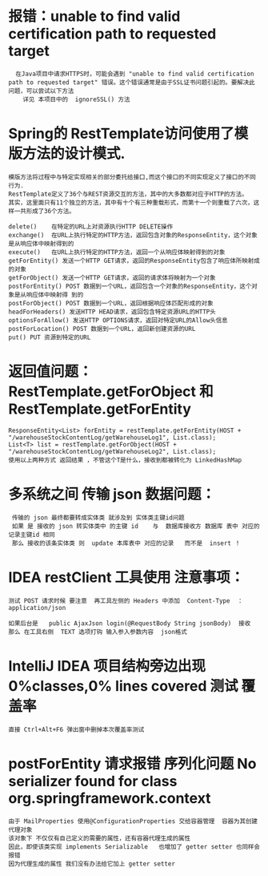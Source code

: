 # 报错：unable to find valid certification path to requested target
      在Java项目中请求HTTPS时，可能会遇到 "unable to find valid certification path to requested target" 错误。这个错误通常是由于SSL证书问题引起的。要解决此问题，可以尝试以下方法
        详见 本项目中的  ignoreSSL() 方法



# Spring的 RestTemplate访问使用了模版方法的设计模式.

    模版方法将过程中与特定实现相关的部分委托给接口,而这个接口的不同实现定义了接口的不同行为.
    RestTemplate定义了36个与REST资源交互的方法，其中的大多数都对应于HTTP的方法。 
    其实，这里面只有11个独立的方法，其中有十个有三种重载形式，而第十一个则重载了六次，这样一共形成了36个方法。
    
    delete()    在特定的URL上对资源执行HTTP DELETE操作
    exchange()  在URL上执行特定的HTTP方法，返回包含对象的ResponseEntity，这个对象是从响应体中映射得到的
    execute()   在URL上执行特定的HTTP方法，返回一个从响应体映射得到的对象
    getForEntity() 发送一个HTTP GET请求，返回的ResponseEntity包含了响应体所映射成的对象
    getForObject() 发送一个HTTP GET请求，返回的请求体将映射为一个对象
    postForEntity() POST 数据到一个URL，返回包含一个对象的ResponseEntity，这个对象是从响应体中映射得 到的
    postForObject() POST 数据到一个URL，返回根据响应体匹配形成的对象
    headForHeaders() 发送HTTP HEAD请求，返回包含特定资源URL的HTTP头
    optionsForAllow() 发送HTTP OPTIONS请求，返回对特定URL的Allow头信息
    postForLocation() POST 数据到一个URL，返回新创建资源的URL
    put() PUT 资源到特定的URL

# 返回值问题： RestTemplate.getForObject 和 RestTemplate.getForEntity
    ResponseEntity<List> forEntity = restTemplate.getForEntity(HOST + "/warehouseStockContentLog/getWarehouseLog1", List.class);
    List<T> list = restTemplate.getForObject(HOST + "/warehouseStockContentLog/getWarehouseLog2", List.class);
    使用以上两种方式 返回结果 ，不管这个T是什么，接收到都被转化为 LinkedHashMap
    
# 多系统之间 传输 json 数据问题：
     传输的 json 最终都要转成实体类 就涉及到 实体类主键id问题
     如果 是 接收的 json 转实体类中 的主键 id    与  数据库接收方 数据库 表中 对应的记录主键id 相同 
     那么 接收的该条实体类 则  update 本库表中 对应的记录   而不是  insert ！
     
     
# IDEA restClient 工具使用 注意事项：
    测试 POST 请求时候 要注意  再工具左侧的 Headers 中添加  Content-Type  ：  application/json
    
    如果后台是   public AjaxJson login(@RequestBody String jsonBody)  接收  
    那么 在工具右侧  TEXT 选项打钩 输入参入参数内容  json格式


# IntelliJ IDEA 项目结构旁边出现 0%classes,0% lines covered  测试 覆盖率
    直接 Ctrl+Alt+F6 弹出窗中删掉本次覆盖率测试
    
    
    
#  postForEntity 请求报错 序列化问题  No serializer found for class org.springframework.context
    由于 MailProperties 使用@ConfigurationProperties 交给容器管理  容器为其创建代理对象
    该对象下 不仅仅有自己定义的需要的属性，还有容器代理生成的属性
    因此，即使该类实现 implements Serializable   也增加了 getter setter 也同样会报错
    因为代理生成的属性 我们没有办法给它加上 getter setter 
    
    
    
    
    
    
    
    
    
    